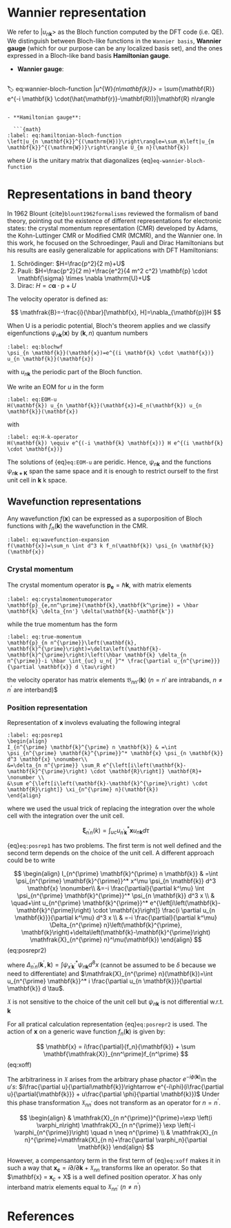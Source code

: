 # Wannier representation
We refer to $|u_{n\mathbf{k}}>$ as the Bloch function computed by the DFT code (i.e. QE).
We distinguish between Bloch-like functions in the `Wannier basis`, **Wannier gauge** (which for our purpose can be any localized basis set), and the ones expressed in a Bloch-like band basis **Hamiltonian gauge**.

- **Wannier gauge**: 
  
  ```{math}
:label: eq:wannier-bloch-function
|u^{W}_{n\mathbf{k}}> = \sum_{\mathbf{R}} e^{-i \mathbf{k} \cdot(\hat{\mathbf{r}}-\mathbf{R})}|\mathbf{R} n\rangle
```
  
- **Hamiltonian gauge**:
  
  ```{math}
:label: eq:hamiltonian-bloch-function
\left|u_{n \mathbf{k}}^{(\mathrm{H})}\right\rangle=\sum_m\left|u_{m \mathbf{k}}^{(\mathrm{W})}\right\rangle U_{m n}(\mathbf{k})
```

where $U$ is the unitary matrix that diagonalizes {eq}`eq-wannier-bloch-function` 

# Representations in band theory
In 1962 Blount {cite}`blount1962formalisms` reviewed the formalism of band theory, pointing out the existence of different representations for electronic states: the crystal momentum representation (CMR) developed by Adams, the Kohn-Luttinger CMR or Modified CMR (MCMR), and the Wannier one.
In this work, he focused on the Schroedinger, Pauli and Dirac Hamiltonians but his results are easily generalizable for applications with DFT Hamiltonians:

 1) Schrödinger: $H=\frac{p^2}{2 m}+U$
 2) Pauli: $H=\frac{p^2}{2 m}+\frac{e^2}{4 m^2 c^2} \mathbf{p} \cdot \mathbf{\sigma} \times \nabla \mathrm{U}+U$
 3) Dirac: $H=c \boldsymbol{\alpha} \cdot \mathrm{p}+U$

The velocity operator is defined as:

$$
\mathfrak{B}=-\frac{i}{\hbar}[\mathbf{x}, H]=\nabla_{\mathbf{p}}H
$$

When U is a periodic potential, Bloch's theorem applies and we classify eigenfunctions $\psi_{n\mathbf{k}}(\mathbf{x})$ by ($\mathbf{k}, n$) quantum numbers

```{math}
:label: eq:blochwf
\psi_{n \mathbf{k}}(\mathbf{x})=e^{(i \mathbf{k} \cdot \mathbf{x})} u_{n \mathbf{k}}(\mathbf{x})
```
with $u_{n\mathbf{k}}$ the periodic part of the Bloch function.

We write an EOM for $u$ in the form
```{math}
:label: eq:EOM-u
H(\mathbf{k}) u_{n \mathbf{k}}(\mathbf{x})=E_n(\mathbf{k}) u_{n \mathbf{k}}(\mathbf{x})
```

with

```{math}
:label: eq:H-k-operator
H(\mathbf{k}) \equiv e^{(-i \mathbf{k} \mathbf{x})} H e^{(i \mathbf{k} \cdot \mathbf{x})}
```

The solutions of {eq}`eq:EOM-u` are peridic. Hence, $\psi_{n\mathbf{k}}$ and the functions $\psi_{n\mathbf{k+K}}$ span the same space and it is enough
to restrict ourself to the first unit cell in $\mathbf{k}$ k space.

## Wavefunction representations
Any wavefunction $f(\mathbf{x})$ can be expressed as a suporposition of Bloch functions with $f_{n}(\mathbf{k})$ the wavefunction in the CMR.

```{math}
:label: eq:wavefunction-expansion
f(\mathbf{x})=\sum_n \int d^3 k f_n(\mathbf{k}) \psi_{n \mathbf{k}}(\mathbf{x})
```

### Crystal momentum
The crystal momentum operator is $\mathbf{p_e} = \hbar \mathbf{k}$, with matrix elements

```{math}
:label: eq:crystalmomentumoperator
\mathbf{p}_{e,nn^\prime}(\mathbf{k},\mathbf{k^\prime}) = \hbar \mathbf{k} \delta_{nn'} \delta(\mathbf{k}-\mathbf{k'})
```

while the true momentum has the form

```{math}
:label: eq:true-momentum
\mathbf{p}_{n n^{\prime}}\left(\mathbf{k}, \mathbf{k}^{\prime}\right)=\delta\left(\mathbf{k}-\mathbf{k}^{\prime}\right)\left(\hbar \mathbf{k} \delta_{n n^{\prime}}-i \hbar \int_{uc} u_n{ }^* \frac{\partial u_{n^{\prime}}}{\partial \mathbf{x}} d \tau\right)
```

the velocity operator has matrix elements $\mathfrak{B}_{nn\prime}(\mathbf{k})$ ($n=n\prime$ are intrabands, $n\neq n^\prime$ are interband)$

### Position representation
Representation of $\mathbf{x}$ involevs evaluating the following integral

```{math}
:label: eq:posrep1
\begin{align}
I_{n^{\prime} \mathbf{k}^{\prime} n \mathbf{k}} & =\int \psi_{n^{\prime} \mathbf{k}^{\prime}}^* \mathbf{x} \psi_{n \mathbf{k}} d^3 \mathbf{x} \nonumber\\
&=\delta_{n n^{\prime}} \sum_R e^{\left[i\left(\mathbf{k}-\mathbf{k}^{\prime}\right) \cdot \mathbf{R}\right]} \mathbf{R}+ \nonumber \\
&\sum e^{\left[i\left(\mathbf{k}-\mathbf{k}^{\prime}\right) \cdot \mathbf{R}\right]} \xi_{n^{\prime} n}(\mathbf{k})
\end{align}
```

where we used the usual trick of replacing the integration over the whole cell with the integration over the unit cell.

$$
\mathbf{\xi}_{n^{\prime} n}(k)=\int_{uc} u_{n^{\prime} \mathbf{k}}^* \mathbf{x} u_{n \mathbf{k}} d \tau
$$

{eq}`eq:posrep1` has two problems. The first term is not well defined and the second term depends on the choice of the unit cell.
A different approach could be to write

$$
\begin{align}
I_{n^{\prime} \mathbf{k}^{\prime} n \mathbf{k}} & =\int \psi_{n^{\prime} \mathbf{k}^{\prime}}^* x^\mu \psi_{n \mathbf{k}} d^3 \mathbf{x} \nonumber\\
&=-i \frac{\partial}{\partial k^\mu} \int \psi_{n^{\prime} \mathbf{k}^{\prime}}^* \psi_{n \mathbf{k}} d^3 x \\
& \quad+\int u_{n^{\prime} \mathbf{k}^{\prime}}^* e^{\left[i\left(\mathbf{k}-\mathbf{k}^{\prime}\right) \cdot \mathbf{x}\right]} \frac{i \partial u_{n \mathbf{k}}}{\partial k^\mu} d^3 x \\
& =-i \frac{\partial}{\partial k^\mu} \Delta_{n^{\prime} n}\left(\mathbf{k}^{\prime}, \mathbf{k}\right)+\delta\left(\mathbf{k}-\mathbf{k}^{\prime}\right) \mathfrak{X}_{n^{\prime} n}^\mu(\mathbf{k})
\end{align}
$$ (eq:posrepr2)

where $\Delta_{n^{\prime} n}\left(\mathbf{k}^{\prime}, \mathbf{k}\right)=\int \psi_{x^{\prime} \mathbf{k}^{\prime}}^* \psi_{n \mathbf{k}} d^8 x$ (cannot be assumed to be $\delta$ because we need to differentiate) and $\mathfrak{X}_{n^{\prime} n}(\mathbf{k})=\int u_{n^{\prime} \mathbf{k}}^* i \frac{\partial u_{n \mathbf{k}}}{\partial \mathbf{k}} d \tau$.

$\mathfrak{X}$ is not sensitive to the choice of the unit cell but $\psi_{n\mathbf{k}}$ is not differential w.r.t. $\mathbf{k}$

For all pratical calculation representation {eq}`eq:posrepr2` is used.
The action of $\mathbf{x}$ on a generic wave function $f_n(\mathbf{k})$ is given by:

$$
\mathbf{x} = i\frac{\partial}{f_n}{\mathbf{k}} + \sum \mathbf{\mathfrak{X}}_{nn^\prime}f_{n^\prime}
$$ (eq:xoff)

The arbitrariness in $\mathfrak{X}$ arises from the arbitrary phase phactor $e^{-i\phi(\mathbf{k})}$in the $u's$: $i\frac{\partial u}{\partial\mathbf{k}}\rightarrow e^{-i\phi}(i\frac{\partial u}{\partial{\mathbf{k}}} + u\frac{\partial \phi}{\partial \mathbf{k}})$
Under this phase transformation $\mathfrak{X}_{nn^\prime}$ does not transform as an operator for $n = n^\prime$.

$$
\begin{align}
& \mathfrak{X}_{n n^{\prime}}^{\prime}=\exp \left(i \varphi_n\right) \mathfrak{X}_{n n^{\prime}} \exp \left(-i \varphi_{n^{\prime}}\right) \quad n \neq n^{\prime} \\
& \mathfrak{X}_{n n}^{\prime}=\mathfrak{X}_{n n}+\frac{\partial \varphi_n}{\partial \mathbf{k}}
\end{align}
$$

However, a compensantory term in the first term of {eq}`eq:xoff` makes it in such a way that $\mathbf{x_c} = i\partial/\partial\mathbf{k} + \mathfrak{X}_{nn}$ transforms like an operator. So that $\mathbf{x} = $\mathbf{x}_c$ + X$ is a well defined position operator.
$X$ has only interband matrix elements equal to $\mathfrak{X}_{nn^\prime}$ ($n\neq n^\prime$)

# References

```{bibliography}
